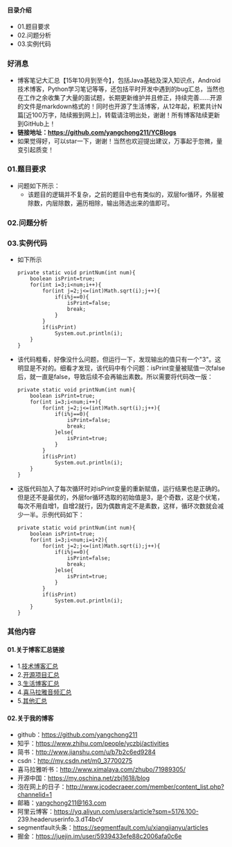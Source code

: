 #### 目录介绍
- 01.题目要求
- 02.问题分析
- 03.实例代码



### 好消息
- 博客笔记大汇总【15年10月到至今】，包括Java基础及深入知识点，Android技术博客，Python学习笔记等等，还包括平时开发中遇到的bug汇总，当然也在工作之余收集了大量的面试题，长期更新维护并且修正，持续完善……开源的文件是markdown格式的！同时也开源了生活博客，从12年起，积累共计N篇[近100万字，陆续搬到网上]，转载请注明出处，谢谢！所有博客陆续更新到GitHub上！
- **链接地址：https://github.com/yangchong211/YCBlogs**
- 如果觉得好，可以star一下，谢谢！当然也欢迎提出建议，万事起于忽微，量变引起质变！






### 01.题目要求
- 问题如下所示：
    - 该题目的逻辑并不复杂，之前的题目中也有类似的，双层for循环，外层被除数，内层除数，遍历相除，输出筛选出来的值即可。


### 02.问题分析



### 03.实例代码
- 如下所示
    ```
    private static void printNum(int num){
    	boolean isPrint=true;
    	for(int i=3;i<num;i++){
    		for(int j=2;j<=(int)Math.sqrt(i);j++){
    			if(i%j==0){
    				isPrint=false;
    				break;
    			}
    		}
    		if(isPrint)
    			System.out.println(i);
    	}
    }
    ```
- 该代码粗看，好像没什么问题，但运行一下，发现输出的值只有一个"3"。这明显是不对的。细看才发现，该代码中有个问题：isPrint变量被赋值一次false后，就一直是false，导致后续不会再输出素数。所以需要将代码改一版：
    ```
    private static void printNum(int num){
    	boolean isPrint=true;
    	for(int i=3;i<num;i++){
    		for(int j=2;j<=(int)Math.sqrt(i);j++){
    			if(i%j==0){
    				isPrint=false;
    				break;
    			}else{
    				isPrint=true;
    			}
    		}
    		if(isPrint)
    			System.out.println(i);
    	}
    }
    ```
- 这版代码加入了每次循环时对isPrint变量的重新赋值，运行结果也是正确的。但是还不是最优的，外层for循环选取的初始值是3，是个奇数，这是个伏笔，每次不用自增1，自增2就行，因为偶数肯定不是素数，这样，循环次数就会减少一半。示例代码如下：
    ```
    private static void printNum(int num){
    	boolean isPrint=true;
    	for(int i=3;i<num;i=i+2){
    		for(int j=2;j<=(int)Math.sqrt(i);j++){
    			if(i%j==0){
    				isPrint=false;
    				break;
    			}else{
    				isPrint=true;
    			}
    		}
    		if(isPrint)
    			System.out.println(i);
    	}
    }
    ```




### 其他内容
#### 01.关于博客汇总链接
- 1.[技术博客汇总](https://www.jianshu.com/p/614cb839182c)
- 2.[开源项目汇总](https://blog.csdn.net/m0_37700275/article/details/80863574)
- 3.[生活博客汇总](https://blog.csdn.net/m0_37700275/article/details/79832978)
- 4.[喜马拉雅音频汇总](https://www.jianshu.com/p/f665de16d1eb)
- 5.[其他汇总](https://www.jianshu.com/p/53017c3fc75d)



#### 02.关于我的博客
- github：https://github.com/yangchong211
- 知乎：https://www.zhihu.com/people/yczbj/activities
- 简书：http://www.jianshu.com/u/b7b2c6ed9284
- csdn：http://my.csdn.net/m0_37700275
- 喜马拉雅听书：http://www.ximalaya.com/zhubo/71989305/
- 开源中国：https://my.oschina.net/zbj1618/blog
- 泡在网上的日子：http://www.jcodecraeer.com/member/content_list.php?channelid=1
- 邮箱：yangchong211@163.com
- 阿里云博客：https://yq.aliyun.com/users/article?spm=5176.100- 239.headeruserinfo.3.dT4bcV
- segmentfault头条：https://segmentfault.com/u/xiangjianyu/articles
- 掘金：https://juejin.im/user/5939433efe88c2006afa0c6e










